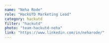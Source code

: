 ```yaml
---
name: "Neha Rode"
role: "HackUTD Marketing Lead"
category: hackutd
filter: "hackutd"
photo: "team-hackutd-neha"
link: "https://www.linkedin.com/in/neharode/"
---
```


